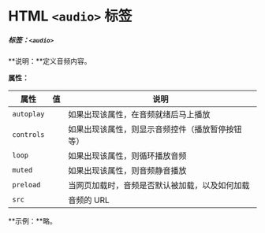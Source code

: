 # HTML `<audio>` 标签

##### 标签：`<audio>`

**说明：**定义音频内容。

**属性：**

| 属性       | 值   | 说明                                             |
| ---------- | ---- | ------------------------------------------------ |
| `autoplay` |      | 如果出现该属性，在音频就绪后马上播放             |
| `controls` |      | 如果出现该属性，则显示音频控件（播放暂停按钮等） |
| `loop`     |      | 如果出现该属性，则循环播放音频                   |
| `muted`    |      | 如果出现该属性，则音频静音播放                   |
| `preload`  |      | 当网页加载时，音频是否默认被加载，以及如何加载   |
| `src`      |      | 音频的 URL                                       |

**示例：**略。

